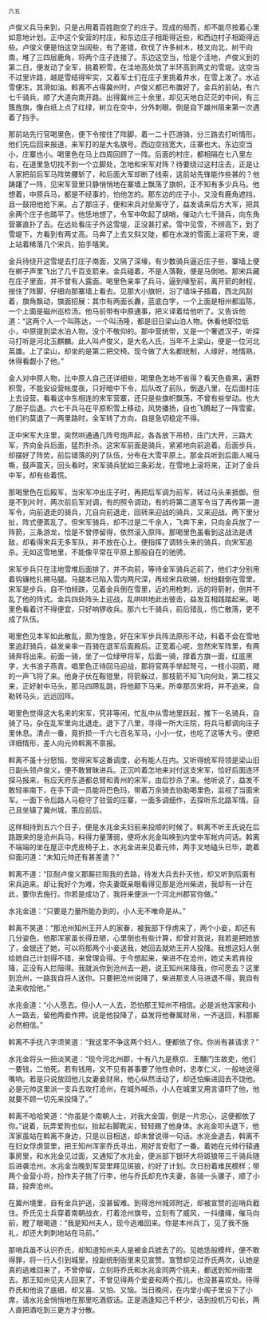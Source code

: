     六五 

   卢俊义兵马来到，只是占用着百姓跑空了的庄子。现成的局而，却不能尽按着心里如意地计划。正中这个安营的村庄，和东边庄子相距得近些，和西边村子相距得远些。卢俊义便是怕这空当阔些，有了差错，砍伐了许多树木，枝叉向北，树干向南，堆了三四层鹿角，将两个庄子连接了。东边这空当，恰是个洼地，卢俊义到的第二日，便发动了全军，挑着积雪，在洼地高处筑了半环高到两丈的雪堤。这空当不过里许路，越是雪结得牢实，又着军士们在庄子里挑着井水，在雪上泼了。水沾雪便冻，其滑如油。斡离不占得冀州时，卢俊义都已布置好了。金兵的前站，有六七千骑兵，顺了大道向南开路。出得冀州三十余里，却见天地白茫茫的中间，有三簇旌旗，像白纸上点了红绿，树立在空中，分外刺眼。倒是自下雄州阻来第一次遇着了挡手。

   那前站先行官喝里色，便下令按住了阵脚，着一二十匹游骑，分三路去打听情形。他们先后回来报道，来军打的是大名旗号。西边空挡宽大，庄寨也大。东边空当小，庄寨也小。喝里色在马上四周回顾了一阵。后面的村庄，都相隔在七八里左右，在道里急切找不到一个立脚处，怎地和宋军对阵？待要绕过这村庄去，正是让人家把前后军马阵势腰斩了，和后面大军却断了线索，这前站先锋能作些甚的？他踌躇了一阵，见宋军营里只静悄悄地在寨墙上飘荡了旗帜，正不知有多少兵马。他想着，中原兵马，都是不经事的，怕他怎的。那东边的庄子小，又没有鹿角遮挡，且一鼓把他抢下来。占了那庄子，便和宋兵对垒厮守了，益发请来后方大军，把其余两个庄子也踏平了。他恁地想了，令军中吹起了胡哨，催动六七千骑兵，向东角营寨直扑了去。在远处看庄子外这雪堤，正没甚打紧。雪中见雪，不辨高下，到了雪堤下，方看到有两丈高。马奔了上去又斜又陡，都在水泼的雪面上滚将下来，堤上站着稀落几个宋兵，拍手嘻笑。

   金兵待绕开这雪堤去打庄子南面，又隔了深壕，有少数骑兵逼近庄子些，寨墙上便在梆子声里飞出了几千百支箭来。金兵碰着，不是人落鞍，便是马倒地。那宋兵藏在庄子里面，并不曾有人露面。喝里色亲率了兵马，逼到壕堑前，离开箭的射程，按住了阵脚，仔细向那寨墙上看去。见那大小旗帜，沿了墙垛子插着，西北风刮着，旗角飘动，旗面招展：其巾有两面长纛，蓝底白字，一个上面是相州都监陈，一个上面是磁州巡检汤。他马前带有中原通事，把义译着给他听了。又告诉他道：“这两个人一个叫陈达，一个叫汤隆，都是旧日梁山泊人物。休看他职位低小，中原提到梁水泊人物，没个不敬仰的。那中营统带，又是一个奢遮汉子，听探马打听是河北玉麒麟。此人叫卢俊义，是大名人氏，当年不上梁山，便是一位河北英雄。上了梁山，却坐的是第二把交椅。现今做了大名都统制，人缘好，地情熟，休得看觑小了他。”

   金人对中原人物，比中原人自己还详细些，喝里色怎地不省得？看天色昏黑，遍野积雪，不能安设营帐度夜，只好暗中下令，后队改了前队，倒退八里，在后面村庄上去设营。看看这中东相连的宋军营寨，还只是些旗帜飘荡，不曾有些举动。也大了胆子后退。六七千兵马在平原积雪上移动，风势播扬，自也飞腾起了一阵雪雾。他们约莫退了一两里路时，全军转了方向，自是急切稳定不得。

   正中宋军大庄里，突然哄通通几阵号炮声起，各各放下吊桥，庄门大开，三路大军，齐向金兵后面，猛烈扑杀。这宋军前面是骑兵，紧紧地向前追着。后面步兵，却摆好了阵势，前后错落的列了队伍，分布在大雪平原上。那金兵听到后面人喊马嘶，鼓声震天，回头看时，宋军骑兵犹如三条彩龙，在雪地上滚将来，正对了金兵中军，却有些着慌。

   那喝里色在后殿军，当宋军冲出庄子时，再把后军调为前军，转过马头来抵御。但是不到片时，两次前后军对调，有的照令调动，有的将第二道军令当了再传第一道军令，向前退走的骑兵，兀自向前退走，回转来迎战的骑兵，又来迎战。两下里分扯，阵式便紊乱了。但宋军骑兵，却不过是二千余人，飞奔下来，只向金兵放了一阵箭，三条游龙，恰是不曾停留得，依然滚入原阵。那喝里色虽看到这战法是诱敌，却看得宋兵无多军队，并不放在心上。便指挥了调转头来的骑兵，向宋军追杀。无如这雪地里，不能像平常在平原上那般自在的驰骋。

   宋军步兵只在洼地雪堆后面排了，并不向前，等待金军骑兵近前了，他们才分别用着钩镰枪扎搠马腿。马腿本已陷入雪内两尺深，再经宋兵砍搠，纷纷翻倒在雪里。宋军是步兵，自不怕倾跌，见着金兵倒在雪里，近的用枪刺，远的将箭射，倒并不乱了他的阵式。金兵四处阵头上迎战，乱哄哄地此出彼击，益发互相践踏起来。喝里色看着讨不得便宜，只好响锣收兵。那六七千骑兵，前后错乱，伤亡散落，更不成了队伍。

   喝里色见本军如此散乱，颇为惶急，好在宋军步兵阵法原形不动，料着不会在雪地里追赶骑兵，益发亲率一百骑在退军后面殿后。正宽着心呢，忽然宋军阵里，有两骑奔将出来。前面一骑，坐了一位绿甲将军，后面一骑，撑着方旗一面，红底黑字，大书浪子燕青。唱里色正待回马迎战，那将官两手举起弩弓，一枝小羽箭，飕的一声飞将了来。他身子伏在鞍镫里，将箭躲过，那枝箭不知飞向何处，第二枝又来，正好射中马头，那马四蹄乱跳，将他颠下马来。所幸那员宋将，并不追来，自勒转马头，远远回阵。

   喝里色觉得这大名来的宋军，究非等闲，忙乱中从雪地里跃起，推下一名骑兵，自骑了马，杂在乱军里向北退走。退下了八里，寻得一所大庄院，将兵马都调向庄子里休息。清点一番，竟折损一千六七百名军马，小小一仗，也吃了这等大亏。便把详细情形，差人向元帅斡离不禀报。

   斡离不虽十分怒恼，觉得宋军这番调度，必有能人在内。又听得统军将领是梁山旧日副头领卢俊义，便不敢冒昧进兵。正沉吟着怎地来对付这支宋军，恰好后面连环探马报来，有应天府东道都总臂和青州的宋军，由后抄杀了来。他听说了，益发不敢轻率南下，在手下调一员能将巴色玛，带着万余骑去协助喝里色，监视了当面宋军。一面下令后路人马稳守了驻营的庄寨，一面多调细作，去探听东北路军情。自己且坐镇了冀州城，策应前后。

   这样相持到五六个日子，便是水兆金夫妇前来投顺的时候了。斡离不听王氏说在后路跟来的是沧州兵马，料得力量薄弱，便将水兆金叫唤到内堂中军帐内问话。斡离不端端的坐在屋正中虎皮椅子上，水兆金进来见着元帅，两手叉地磕头已毕，跪着仰面问道：“未知元帅还有甚差遣？”

   斡离不道：“叵耐卢俊义那厮拦阻我的去路，待发大兵去扑灭他，却又听到后面有宋兵追来。却让我好个为难，你夫妻既亲眼看得见那是沧州柴进，我却有一计在此，要你去施行。你若是成功了，我将来便派一个河北州郡官你做。”

   水兆金道：“只要是力量所能办到的，小人无不唯命是从。”

   斡离不笑道：“那沧州知州王开人的家眷，被我部下俘虏来了，两个小妾，却还有几分姿色，他那浑家虽长得丑陋，心里倒也有些计算，却曾对我说，我若是把她放了，金银还了她，可以将那两个小妾送我，她回去就劝王开人投降。我想这妇人倒给她自己计划得不错，来曾理会得。于今想起来，柴进不在沧州，她丈夫若肯投降，正没有人拦阻得。我就派你到沧州去一趟，说王知州来降我，你可愿去？这里到沧州，一路我自将人送你。只要把沧州说降了，柴进那支人马进退不得，我自有法来收拾他。”

   水兆金道：“小人愿去。但小人一人去，恐怕那王知州不相信。必是派他浑家和小人一路去，留他两妾作押。说是他投降了，益发将他眷属财帛，一齐送回，料那厮必然相信。”

   斡离不手抚八字须笑道：“我这里不争这两个妇人，便都依了你。你尚有甚请求？”

   水兆金将头一扭淡笑道：“现今河北州郡，十有八九是蔡京、王黼门生故吏，他们一要钱，二怕死。若有钱用，又不见有甚事要了他性命时，忠孝仁义，一般地说得嘴响。若是只说放回他儿女妻妾财帛，他心纵然活动了，却还怕柴进回去不饶他。必是元帅这里派一支兵去攻打沧州，在城外喊杀，小人在城里又用言语吓了他，他就要不顾一切先来投降了。”

   斡离不哈哈笑道：“你虽是个南朝人士，对我大金国，倒是一片忠心，这便都依了你。”说着，玩弄爱狗也似，抬起右脚靴尖，轻轻踢了他身体。水兆金叩头退下，他浑家虽站在斡离不身边，只是以目相送，却未曾说得一句话。水兆金退去，斡离不在妇女俘虏营里，把王知州浑家乔氏寻出，用好言安慰了一番。着她在元帅行辕通事房里，和水兆金见过面，又通知了水兆金，便派部下银环大将斑狼带三千骑兵随后进袭沧州。水兆金当晚到军营里拜见斑狼，约好了计划。次日扮着难民模样；带两个金营小将，扮作夫子挑了行李，他与乔氏却充作夫妻，各骑一头骡子，顺了小路，投奔沧州。

   在冀州境里，自有金兵护送，没甚留难。到得沧州城郊附近，却被宣赞的巡哨兵截住。乔氏见士兵穿着南朝战衣，打着沧州旗号，立刻有了威风，一抖缰绳，催马向前，瞪了眼喝道：“我是知州夫人，现今逃难回来。你是本州兵丁，见了我不施礼，却还大刺刺地站在马前。”

   那哨兵虽不认识乔氏，却知道知州夫人是被金兵掳去了的。见她恁般模样，便不敢得罪，将一行人引到城里，投副统制衙里来见宣赞。宣赞却见过乔氏两次，认她是真的逃难回来了，不曾停留，立刻将乔氏和水兆金同两个挑夫，都送到知州衙里去。那王知州见夫人回来了，不曾见得两个爱妾和两个孩儿，也没甚喜欢处。待得乔氏和他说了底细，却又喜、又怕、又恼。当日晚间，在内堂小阁子里设下了小席，请水兆金悄悄地在那里吃酒叙话。正是酒逢知己千杯少，话到投机万句长，两人直把酒吃到三更方才分散。

